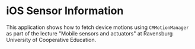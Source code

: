 # iOS Sensor Information

This application shows how to fetch device motions using `CMMotionManager` as part of the lecture "Mobile sensors and actuators" at Ravensburg University of Cooperative Education.

